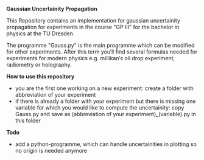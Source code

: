 **Gaussian Uncertainity Propagation**

This Repository contains an implementation for gaussian uncertainity propagation for experiments in the course "GP III" for the bachelor in physics at the TU Dresden.

The programme "Gauss.py" is the main programme which can be modified for other experiments.
After this term you′ll find several formulas needed for experiments for modern physics e.g. millikan′s oil drop experiment, radiometry or holography.

**How to use this repository**

- you are the first one working on a new experiment: create a folder with abbreviation of your experiment
- if there is already a folder with your experiment but there is missing one variable for which you would like to compute the uncertainity: copy Gauss.py and save as (abbreviation of your experiment)_(variable).py in this folder

**Todo**
- add a python-programme, which can handle uncertainities in plotting so no origin is needed anymore
